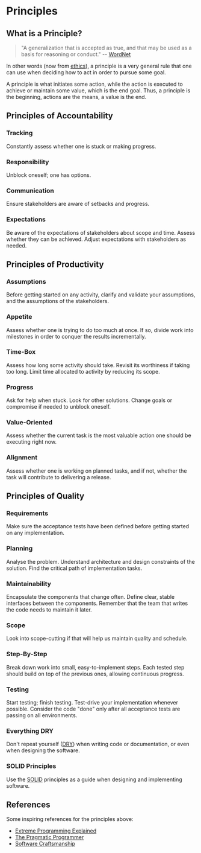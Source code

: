 # Principles

## What is a Principle?

> "A generalization that is accepted as true,
>  and that may be used as a basis for reasoning or conduct."
> -- [WordNet](http://wordnetweb.princeton.edu/perl/webwn?s=principle&sub=Search+WordNet)

In other words (now from [ethics](https://en.wikipedia.org/wiki/Ethics)),
a principle is a very general rule
that one can use when deciding how to act
in order to pursue some goal.

A principle is what initiates some action,
while the action is executed
to achieve or maintain some value, 
which is the end goal.
Thus, 
a principle is the beginning,
actions are the means,
a value is the end.

## Principles of Accountability

### Tracking

Constantly assess whether one is stuck or making progress.

### Responsibility

Unblock oneself; one has options.

### Communication

Ensure stakeholders are aware of setbacks and progress.

### Expectations

Be aware of the expectations of stakeholders about scope and time.
Assess whether they can be achieved. 
Adjust expectations with stakeholders as needed.

## Principles of Productivity

### Assumptions

Before getting started on any activity,
clarify and validate your assumptions,
and the assumptions of the stakeholders.

### Appetite

Assess whether one is trying to do too much at once.
If so, divide work into milestones
in order to conquer the results incrementally. 

### Time-Box 

Assess how long some activity should take. 
Revisit its worthiness if taking too long.
Limit time allocated to activity
by reducing its scope.

### Progress

Ask for help when stuck.
Look for other solutions.
Change goals or compromise
if needed to unblock oneself.

### Value-Oriented

Assess whether the current task
is the most valuable action
one should be executing right now.

### Alignment

Assess whether one is working on planned tasks, and if not,
whether the task will contribute to delivering a release.

## Principles of Quality

### Requirements

Make sure the acceptance tests have been defined
before getting started on any implementation.

### Planning

Analyse the problem.
Understand architecture and design constraints of the solution.
Find the critical path of implementation tasks.

### Maintainability

Encapsulate the components that change often.
Define clear, stable interfaces between the components.
Remember that the team that writes the code needs to maintain it later.

### Scope

Look into scope-cutting
if that will help us maintain quality and schedule.

### Step-By-Step

Break down work into small, easy-to-implement steps.
Each tested step should build on top of the previous ones,
allowing continuous progress.

### Testing

Start testing; finish testing.
Test-drive your implementation whenever possible.
Consider the code "done" only
after all acceptance tests are passing on all environments.

### Everything DRY

Don't repeat yourself ([DRY](https://en.wikipedia.org/wiki/Don't_repeat_yourself)) 
when writing code or documentation, or even when designing the software.

### SOLID Principles

Use the [SOLID](https://en.wikipedia.org/wiki/SOLID) principles as a guide
when designing and implementing software.

## References

Some inspiring references for the principles above:
- [Extreme Programming Explained](https://books.google.com.br/books/about/Extreme_Programming_Explained.html)
- [The Pragmatic Programmer](https://www.google.com/books/edition/The_Pragmatic_Programmer/5wBQEp6ruIAC)
- [Software Craftsmanship](https://www.amazon.com.br/Software-Craftsmanship-Imperative-Pete-McBreen/dp/0201733862)

